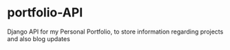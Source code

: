 # portfolio-API
Django API for my Personal Portfolio, to store information regarding projects and also blog updates
